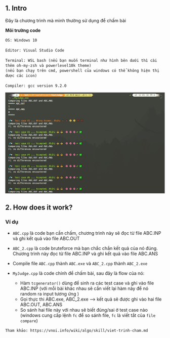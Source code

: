 ## 1. Intro

Đây là chương trình mà mình thường sử dụng để chấm bài

**Môi trường code**

```
OS: Windows 10

Editor: Visual Studio Code

Terminal: WSL bash (nếu bạn muốn terminal như hình bên dưới thì cài thêm oh-my-zsh và powerlevel10k theme)
(nếu bạn chạy trên cmd, powershell của windows có thể không hiện thị được các icon)

Compiler: gcc version 9.2.0
```

![image info](./Screenshot.jpg)

## 2. How does it work?

### Ví dụ

- `ABC.cpp` là code bạn cần chấm, chương trình này sẽ đọc từ file ABC.INP và ghi kết quả vào file ABC.OUT

- `ABC_2.cpp` là code bruteforce mà bạn chắc chắn kết quả của nó đúng. Chương trình này đọc từ file ABC.INP và ghi kết quả vào file ABC.ANS

- Compile file ``ABC.cpp`` thành ``ABC.exe`` và ``ABC_2.cpp`` thành ``ABC_2.exe``

- ``MyJudge.cpp`` là code chính để chấm bài, sau đây là flow của nó:
  - Hàm `tcgenerator()` dùng để sinh ra các test case và ghi vào file ABC.INP (với mỗi bài khác nhau sẽ cần viết lại hàm này để nó random ra input tương ứng )
  - Gọi thực thi ABC.exe, ABC_2.exe --> kết quả sẽ được ghi vào hai file ABC.OUT, ABC.ANS
  - So sánh hai file này với nhau sẽ biết đúng/sai ở test case nào (windows cung cấp lệnh `fc` để so sánh file, `fc` là viết tắt của `file compare`)



```
Tham khảo: https://vnoi.info/wiki/algo/skill/viet-trinh-cham.md
```
